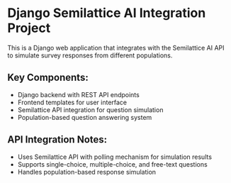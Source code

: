 <!-- Use this file to provide workspace-specific custom instructions to Copilot. For more details, visit https://code.visualstudio.com/docs/copilot/copilot-customization#_use-a-githubcopilotinstructionsmd-file -->

# Django Semilattice AI Integration Project

This is a Django web application that integrates with the Semilattice AI API to simulate survey responses from different populations.

## Key Components:
- Django backend with REST API endpoints
- Frontend templates for user interface
- Semilattice API integration for question simulation
- Population-based question answering system

## API Integration Notes:
- Uses Semilattice API with polling mechanism for simulation results
- Supports single-choice, multiple-choice, and free-text questions
- Handles population-based response simulation
